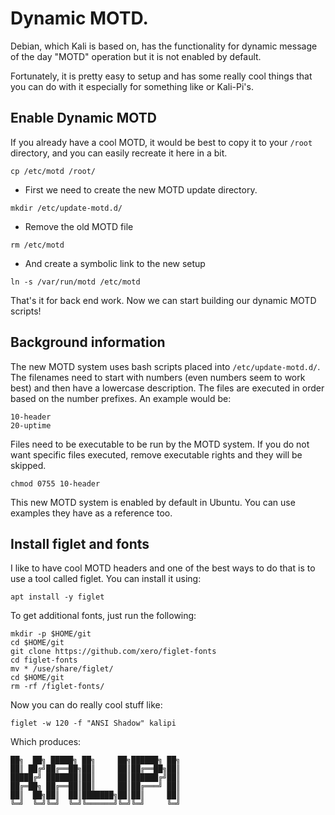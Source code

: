 # Dynamic MOTD.
Debian, which Kali is based on, has the functionality for dynamic message of the day "MOTD" operation but it is not enabled by default. 

Fortunately, it is pretty easy to setup and has some really cool things that you can do with it especially for something like or Kali-Pi's.

## Enable Dynamic MOTD
If you already have a cool MOTD, it would be best to copy it to your `/root` directory, and you can easily recreate it here in a bit.

`cp /etc/motd /root/`

- First we need to create the new MOTD update directory.

`mkdir /etc/update-motd.d/`

- Remove the old MOTD file

`rm /etc/motd`

- And create a symbolic link to the new setup

`ln -s /var/run/motd /etc/motd`

That's it for back end work. Now we can start building our dynamic MOTD scripts!

## Background information
The new MOTD system uses bash scripts placed into `/etc/update-motd.d/`. The filenames need to start with numbers (even numbers seem to work best) and then have a lowercase description. The files are executed in order based on the number prefixes. An example would be:

```
10-header
20-uptime
```

Files need to be executable to be run by the MOTD system. If you do not want specific files executed, remove executable rights and they will be skipped.

`chmod 0755 10-header`

This new MOTD system is enabled by default in Ubuntu. You can use examples they have as a reference too.

## Install figlet and fonts
I like to have cool MOTD headers and one of the best ways to do that is to use a tool called figlet. You can install it using:

`apt install -y figlet`

To get additional fonts, just run the following:

```
mkdir -p $HOME/git
cd $HOME/git
git clone https://github.com/xero/figlet-fonts
cd figlet-fonts
mv * /use/share/figlet/
cd $HOME/git
rm -rf /figlet-fonts/
```

Now you can do really cool stuff like:

`figlet -w 120 -f "ANSI Shadow" kalipi`

Which produces:

```
██╗  ██╗ █████╗ ██╗     ██╗██████╗ ██╗
██║ ██╔╝██╔══██╗██║     ██║██╔══██╗██║
█████╔╝ ███████║██║     ██║██████╔╝██║
██╔═██╗ ██╔══██║██║     ██║██╔═══╝ ██║
██║  ██╗██║  ██║███████╗██║██║     ██║
╚═╝  ╚═╝╚═╝  ╚═╝╚══════╝╚═╝╚═╝     ╚═╝
```
